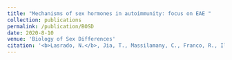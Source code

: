 ```yaml
---
title: "Mechanisms of sex hormones in autoimmunity: focus on EAE "
collection: publications
permalink: /publication/BOSD
date: 2020-8-10
venue: 'Biology of Sex Differences'
citation: '<b>Lasrado, N.</b>, Jia, T., Massilamany, C., Franco, R., Illes, Z., Reddy, J., 2020. Mechanisms of sex hormones in autoimmunity: focus on EAE. Biology of Sex Differences. <a href="https://link.springer.com/article/10.1186/s13293-020-00325-4">https://link.springer.com/article/10.1186/s13293-020-00325-4</a>'
---
```



